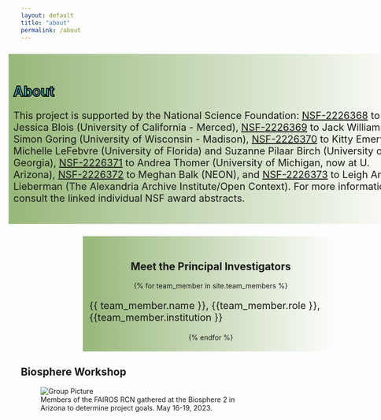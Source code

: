 ```yaml
---
layout: default
title: "about"
permalink: /about
---
```


<style>
 .container {
  display: flex;
  <!-- align-items: center; -->
  <!-- justify-content: center -->
}
img {
  max-width: 100%;
  max-height:100%;
}

.text {
  font-size: 15px;
  padding-left: 3px;
  align-items: left;
  justify-content: left;
  text-align: left;
 
}
 h1 {
   color: #42b7bf;
   -webkit-text-stroke-width: 2px;
   -webkit-text-stroke-color: black;
    }
  p {
    font-size: 20px;
  }
.text-block-right {
  width:500px;
  padding-bottom:20px;
  padding-top: 20px;
  padding-left: 10px;
  padding-right: 10px;
  margin-left: 25%;
  margin-top: 5%;
  margin-bottom: 5%;
  background-image: linear-gradient(to left, white, #97b779); 
  text-align: center;
}
  .text-block-left {
  width:500px;
  padding-bottom:20px;
  padding-top: 20px;
  padding-left: 10px;
  padding-right: 10px;
  margin-left: -25%;
  margin-top: 5%;
  margin-bottom: 5%;
  background-image: linear-gradient(to right, white, #97b779); 
  text-align: center;
}
  .text-block-main {
  width:800px;
  padding-bottom:20px;
  padding-top: 20px;
  padding-left: 10px;
  padding-right: 10px;
  margin-left: -5%;
  margin-top: 5%;
  margin-bottom: 5%;
  background-image: linear-gradient(to left, white, #97b779); 
}
  .text-block-main  p {
  font-size: 20px;
}
 </style>


<div class="text-block-main">
<h1>About</h1>
 <p>This project is supported by the National Science Foundation: <a href="https://www.nsf.gov/awardsearch/showAward?AWD_ID=2226368&HistoricalAwards=false">NSF-2226368</a> to Jessica Blois (University of California - Merced), <a href="https://www.nsf.gov/awardsearch/showAward?AWD_ID=2226369&HistoricalAwards=false">NSF-2226369</a> to Jack Williams and Simon Goring (University of Wisconsin - Madison), <a href="https://www.nsf.gov/awardsearch/showAward?AWD_ID=2226370&HistoricalAwards=false">NSF-2226370</a> to Kitty Emery and Michelle LeFebvre (University of Florida) and Suzanne Pilaar Birch (University of Georgia), <a href="https://www.nsf.gov/awardsearch/showAward?AWD_ID=2226371&HistoricalAwards=false">NSF-2226371</a> to Andrea Thomer (University of Michigan, now at U. Arizona), <a href="https://www.nsf.gov/awardsearch/showAward?AWD_ID=2226372&HistoricalAwards=false">NSF-2226372</a> to Meghan Balk (NEON), and <a href="https://www.nsf.gov/awardsearch/showAward?AWD_ID=2226373&HistoricalAwards=false">NSF-2226373</a> to Leigh Anne Lieberman (The Alexandria Archive Institute/Open Context). For more information, consult the linked individual NSF award abstracts. </p>
</div>
<div class="text-block-right">
<h2>Meet the Principal Investigators</h2>
{% for team_member in site.team_members %}
<div class="container">
  <div class="image">
   <!-- # <img style="float:left" src={{ team_member.picture }}> remove pictures for now -->
  </div>
  <div class="text">
  <p style="text-align:left;"> {{ team_member.name }}, {{team_member.role }}, {{team_member.institution }} </p>
  </div>
</div>
{% endfor %} 
 </div>

<div class="text-box-left">
  <h2>Biosphere Workshop</h2>
  <figure>
  <img src="./images/Blois_group_3.jpeg" alt="Group Picture" style="display:inline-block" align="absbottom"/>
  <figcaption>Members of the FAIROS RCN gathered at the Biosphere 2 in Arizona to determine project goals. May 16-19, 2023.</figcaption>
 </figure>
 </div>



